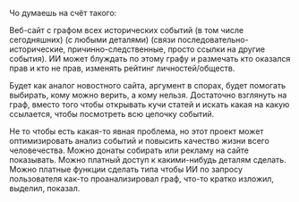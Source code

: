 Чо думаешь на счёт такого: 

Веб-сайт с графом всех исторических событий (в том числе сегодняшних) (с любыми деталями) (связи последовательно-исторические, причинно-следственные, просто ссылки на другие события). ИИ может блуждать по этому графу и размечать кто оказался прав и кто не прав, изменять рейтинг личностей/обществ.

Будет как аналог новостного сайта, аргумент в спорах, будет помогать выбирать, кому можно верить, а кому нельзя.
Достаточно взглянуть на граф, вместо того чтобы открывать кучи статей и искать какая на какую ссылается, чтобы посмотреть всю цепочку событий.


Не то чтобы есть какая-то явная проблема, но этот проект может оптимизировать анализ событий и повысить качество жизни всего человечества. 
Можно донаты собирать или рекламу на сайте показывать. Можно платный доступ к какими-нибудь деталям сделать. Можно платные функции сделать типа чтобы ИИ по запросу пользователя как-то проанализировал граф, что-то кратко изложил, выделил, показал.